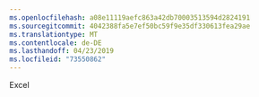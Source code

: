 ```yaml
---
ms.openlocfilehash: a08e11119aefc863a42db70003513594d2824191
ms.sourcegitcommit: 4042388fa5e7ef50bc59f9e35df330613fea29ae
ms.translationtype: MT
ms.contentlocale: de-DE
ms.lasthandoff: 04/23/2019
ms.locfileid: "73550862"
---
```

Excel
